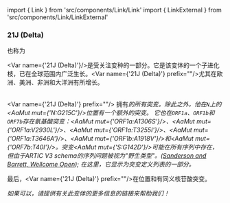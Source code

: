 import { Link } from 'src/components/Link/Link'
import { LinkExternal } from 'src/components/Link/LinkExternal'


<MdxContent filepath="VoCHeader.md'" />

### 21J (Delta)
也称为<Who name="Delta" />

<Var name={'21J (Delta)'}/>是受关注变种<Who name="Delta" />的一部分。它是该变体的一个子进化枝，已在全球范围内广泛生长。<Var name={'21J (Delta)'} prefix=""/>尤其在欧洲、美洲、非洲和大洋洲有所增长。
<br /><br />

<Var name={'21J (Delta)'} prefix=""/> 拥有<Var name="21A (Delta)" prefix=""/>的所有突变。除此之外，他在<code>N</code>上的<AaMut mut={'N:G215C'}/>位置有一个额外的突变。 它也在<code>ORF1a</code>、<code>ORF1b</code>和<code>ORF7b</code>存在氨基酸突变：<AaMut mut={'ORF1a:A1306S'}/>、<AaMut mut={'ORF1a:V2930L'}/>、<AaMut mut={'ORF1a:T3255I'}/>、<AaMut mut={'ORF1a:T3646A'}/>、<AaMut mut={'ORF1b:A1918V'}/>和<AaMut mut={'ORF7b:T40I'}/>。突变<AaMut mut={'S:G142D'}/>可能在所有<Who name="Delta" />序列中存在， 但由于ARTIC V3 schema的序列问题被视为"野生类型"。([Sanderson and Barrett, Wellcome Open](https://wellcomeopenresearch.org/articles/6-305/v1)); 在这里，它显示为突变定义列表的一部分。 

最后，<Var name={'21J (Delta)'} prefix=""/>在位置<NucMut mut="C8986T" />和<NucMut mut="A11332G" />有同义核苷酸突变。

_如果可以，请提供有关此变体的更多信息的链接来帮助我们！_
